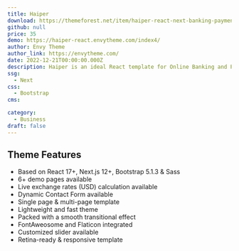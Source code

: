 ```yaml
---
title: Haiper
download: https://themeforest.net/item/haiper-react-next-banking-payment-html-template/25486229?
github: null
price: 35
demo: https://haiper-react.envytheme.com/index4/
author: Envy Theme
author_link: https://envytheme.com/
date: 2022-12-21T00:00:00.000Z
description: Haiper is an ideal React template for Online Banking and Payment Solutions. It's a fully responsive template with demo inner page variations.
ssg:
  - Next
css:
  - Bootstrap
cms:

category:
  - Business
draft: false
---
```

## Theme Features

- Based on React 17+, Next.js 12+, Bootstrap 5.1.3 & Sass
- 6+ demo pages available
- Live exchange rates (USD) calculation available
- Dynamic Contact Form available
- Single page & multi-page template
- Lightweight and fast theme
- Packed with a smooth transitional effect
- FontAweosome and Flaticon integrated
- Customized slider available
- Retina-ready & responsive template
